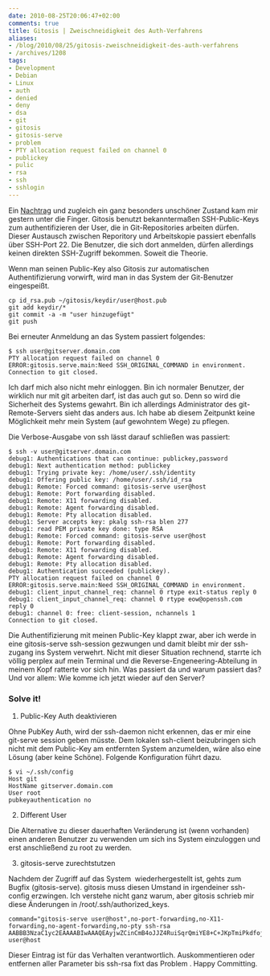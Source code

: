 ```yaml
---
date: 2010-08-25T20:06:47+02:00
comments: true
title: Gitosis | Zweischneidigkeit des Auth-Verfahrens
aliases:
- /blog/2010/08/25/gitosis-zweischneidigkeit-des-auth-verfahrens
- /archives/1208
tags:
- Development
- Debian
- Linux
- auth
- denied
- deny
- dsa
- git
- gitosis
- gitosis-serve
- problem
- PTY allocation request failed on channel 0
- publickey
- pulic
- rsa
- ssh
- sshlogin
---
```


Ein [Nachtrag](/archives/1175) und zugleich ein ganz besonders unschöner
Zustand kam mir gestern unter die Finger. Gitosis benutzt bekanntermaßen
SSH-Public-Keys zum authentifizieren der User, die in Git-Repositories
arbeiten dürfen. Dieser Austausch zwischen Reporitory und Arbeitskopie
passiert ebenfalls über SSH-Port 22. Die Benutzer, die sich dort anmelden,
dürfen allerdings keinen direkten SSH-Zugriff bekommen. Soweit die Theorie.

Wenn man seinen Public-Key also Gitosis zur automatischen Authentifizierung
vorwirft, wird man in das System der Git-Benutzer eingespeißt.

```
cp id_rsa.pub ~/gitosis/keydir/user@host.pub
git add keydir/*
git commit -a -m "user hinzugefügt"
git push
```

Bei erneuter Anmeldung an das System passiert folgendes:

```
$ ssh user@gitserver.domain.com
PTY allocation request failed on channel 0
ERROR:gitosis.serve.main:Need SSH_ORIGINAL_COMMAND in environment.
Connection to git closed.
```

Ich darf mich also nicht mehr einloggen. Bin ich normaler Benutzer, der
wirklich nur mit git arbeiten darf, ist das auch gut so. Denn so wird die
Sicherheit des Systems gewahrt. Bin ich allerdings Administrator des
git-Remote-Servers sieht das anders aus. Ich habe ab diesem Zeitpunkt keine
Möglichkeit mehr mein System (auf gewohntem Wege) zu pflegen.

Die Verbose-Ausgabe von ssh lässt darauf schließen was passiert:

```
$ ssh -v user@gitserver.domain.com
debug1: Authentications that can continue: publickey,password
debug1: Next authentication method: publickey
debug1: Trying private key: /home/user/.ssh/identity
debug1: Offering public key: /home/user/.ssh/id_rsa
debug1: Remote: Forced command: gitosis-serve user@host
debug1: Remote: Port forwarding disabled.
debug1: Remote: X11 forwarding disabled.
debug1: Remote: Agent forwarding disabled.
debug1: Remote: Pty allocation disabled.
debug1: Server accepts key: pkalg ssh-rsa blen 277
debug1: read PEM private key done: type RSA
debug1: Remote: Forced command: gitosis-serve user@host
debug1: Remote: Port forwarding disabled.
debug1: Remote: X11 forwarding disabled.
debug1: Remote: Agent forwarding disabled.
debug1: Remote: Pty allocation disabled.
debug1: Authentication succeeded (publickey).
PTY allocation request failed on channel 0
ERROR:gitosis.serve.main:Need SSH_ORIGINAL_COMMAND in environment.
debug1: client_input_channel_req: channel 0 rtype exit-status reply 0
debug1: client_input_channel_req: channel 0 rtype eow@openssh.com reply 0
debug1: channel 0: free: client-session, nchannels 1
Connection to git closed.
```

Die Authentifizierung mit meinen Public-Key klappt zwar, aber ich werde in
eine gitosis-serve ssh-session gezwungen und damit bleibt mir der
ssh-zugang ins System verwehrt. Nicht mit dieser Situation rechnend,
starrte ich völlig perplex auf mein Terminal und die
Reverse-Engeneering-Abteilung in meinem Kopf ratterte vor sich hin. Was
passiert da und warum passiert das? Und vor allem: Wie komme ich jetzt
wieder auf den Server?

### Solve it!

1. Public-Key Auth deaktivieren

Ohne PubKey Auth, wird der ssh-daemon nicht erkennen, das er mir eine
git-serve session geben müsste. Dem lokalen ssh-client beizubringen sich
nicht mit dem Public-Key am entfernten System anzumelden, wäre also eine
Lösung (aber keine Schöne). Folgende Konfiguration führt dazu.

```
$ vi ~/.ssh/config
Host git
HostName gitserver.domain.com
User root
pubkeyauthentication no
```

2. Different User

Die Alternative zu dieser dauerhaften Veränderung ist (wenn vorhanden)
einen anderen Benutzer zu verwenden um sich ins System einzuloggen und erst
anschließend zu root zu werden.

3. gitosis-serve zurechtstutzen

Nachdem der Zugriff auf das System  wiederhergestellt ist, gehts zum Bugfix
(gitosis-serve). gitosis muss diesen Umstand in irgendeiner ssh-config
erzwingen. Ich verstehe nicht ganz warum, aber gitosis schrieb mir diese
Änderungen in /root/.ssh/authorized_keys.

```
command="gitosis-serve user@host",no-port-forwarding,no-X11-forwarding,no-agent-forwarding,no-pty ssh-rsa AABBB3NzaC1yc2EAAAABIwAAAQEAyjwZCinCmB4oJJZ4RuiSqrQmiYE8+C+JKpTmiPkdfojUbiB9gm3BOhsYAdu99vP7yDOaIqg9e2dk/4HGm+P8obUR7lVrinMf5NvoRkOa8EfGdPJRz4ABOGRDte454bwestyWlvLhnKyWd+a9lU07siDJg5b1NbitIXkXa76V+lGMrqkixaDC6meZQEjZlxnVMpgzC5wyEQy2cVwUnX+Swiw68gsHsMYKBNsiVgNQ7nY8fa5lhV13E6L2aYAIorVpudS1bTiQfvfXCpVtJkJVSNPP6RzUtuSSErhsqOn1o2QtVjWhH5J/Y0D1b4eeEAgmdhq7554kQupJ9LgRww== user@host
```

Dieser Eintrag ist für das Verhalten verantwortlich. Auskommentieren oder
entfernen aller Parameter bis ssh-rsa fixt das Problem . Happy Committing.
